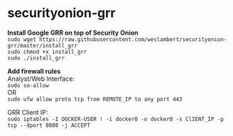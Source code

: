 # securityonion-grr
**Install Google GRR on top of Security Onion**  
`sudo wget https://raw.githubusercontent.com/weslambert/securityonion-grr/master/install_grr`   
`sudo chmod +x install_grr`   
`sudo ./install_grr`   

**Add firewall rules**   
Analyst/Web Interface:      
`sudo so-allow`     
OR   
`sudo ufw allow proto tcp from REMOTE_IP to any port 443`   

GRR Client IP:   
`sudo iptables -I DOCKER-USER ! -i docker0 -o docker0 -s ClIENT_IP -p tcp --dport 8080 -j ACCEPT`   
